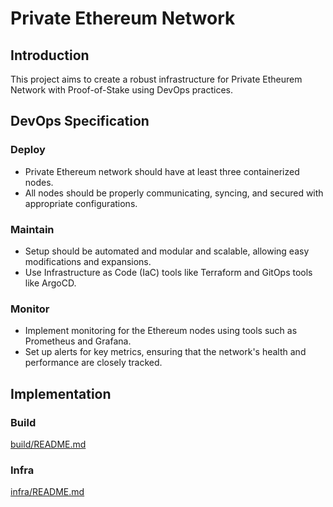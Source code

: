 # Private Ethereum Network

## Introduction

This project aims to create a robust infrastructure for Private Etheurem Network with Proof-of-Stake using DevOps practices.

## DevOps Specification

### Deploy
- Private Ethereum network should have at least three containerized nodes.
- All nodes should be properly communicating, syncing, and secured with appropriate configurations.

### Maintain
- Setup should be automated and modular and scalable, allowing easy modifications and expansions.
- Use Infrastructure as Code (IaC) tools like Terraform and GitOps tools like ArgoCD.

### Monitor
- Implement monitoring for the Ethereum nodes using tools such as Prometheus and Grafana.
- Set up alerts for key metrics, ensuring that the network's health and performance are closely tracked.

## Implementation

### Build

[build/README.md](build/README.md)

### Infra

[infra/README.md](infra/README.md)
